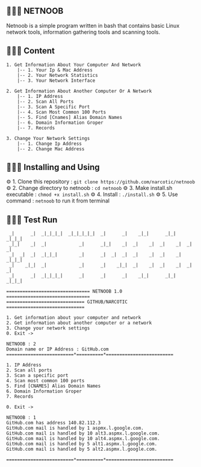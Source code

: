 ## 👨🏽‍💻 NETNOOB
Netnoob is a simple program written in bash that contains basic Linux network tools, information gathering tools and scanning tools.

## 👨🏽‍💻 Content

	1. Get Information About Your Computer And Network
		|-- 1. Your Ip & Mac Address
		|-- 2. Your Network Statistics
		|-- 3. Your Network Interface

	2. Get Information About Another Computer Or A Network
		|-- 1. IP Address
		|-- 2. Scan All Ports
		|-- 3. Scan A Specific Port
		|-- 4. Scan Most Common 100 Ports
		|-- 5. Find [Cnames] Alias Domain Names
		|-- 6. Domain Information Groper
		|-- 7. Records

	3. Change Your Network Settings
		|-- 1. Change Ip Address
		|-- 2. Change Mac Address

## 👨🏽‍💻 Installing and Using
⚙️ 1. Clone this repository : ```git clone https://github.com/narcotic/netnoob```
⚙️ 2. Change directory to netnoob : ```cd netnoob```
⚙️ 3. Make install.sh executable : ```chmod +x install.sh```
⚙️ 4. Install : ```./install.sh```
⚙️ 5. Use command : ```netnoob``` to run it from terminal

## 👨🏽‍💻 Test Run

	 _|      _|  _|_|_|_|  _|_|_|_|_|  _|      _|    _|_|      _|_|    _|_|_|
	 _|_|    _|  _|            _|      _|_|    _|  _|    _|  _|    _|  _|    _|
	 _|  _|  _|  _|_|_|        _|      _|  _|  _|  _|    _|  _|    _|  _|_|_|
	 _|    _|_|  _|            _|      _|    _|_|  _|    _|  _|    _|  _|    _|
	 _|      _|  _|_|_|_|      _|      _|      _|    _|_|      _|_|    _|_|_|

	=============================== NETNOOB 1.0 ===============================
	============================= GITHUB/NARCOTIC =============================
	
	1. Get information about your computer and network
	2. Get information about another computer or a network
	3. Change your network settings
	0. Exit ->

	NETNOOB : 2
	Domain name or IP Address : GitHub.com
	=========================*==========*=========================
	
	1. IP Address
	2. Scan all ports
	3. Scan a specific port
	4. Scan most common 100 ports
	5. Find [CNAMES] Alias Domain Names
	6. Domain Information Groper
	7. Records
	
	0. Exit ->
	
	NETNOOB : 1
	GitHub.com has address 140.82.112.3
	GitHub.com mail is handled by 1 aspmx.l.google.com.
	GitHub.com mail is handled by 10 alt3.aspmx.l.google.com.
	GitHub.com mail is handled by 10 alt4.aspmx.l.google.com.
	GitHub.com mail is handled by 5 alt1.aspmx.l.google.com.
	GitHub.com mail is handled by 5 alt2.aspmx.l.google.com.
	
	=========================*==========*=========================
